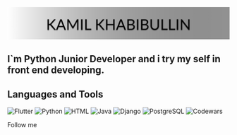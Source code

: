 [![Header](https://github.com/vnj64/vnj64/blob/main/assets/Desktop%20-%201.jpg)](https://en.wikipedia.org/wiki/Anonymous_(hacker_group)#:~:text=Anonymous%20is%20a%20decentralized%20international,and%20the%20Church%20of%20Scientology.)

## I`m Python Junior Developer and i try my self in front end developing.

## Languages and Tools
![Flutter](https://img.shields.io/badge/-Flutter-090909?style=for-the-badge&logo=appveyor&logoColor=white)
![Python](https://img.shields.io/badge/Python-773EC0?style=for-the-badge&logo=python&logoColor=white)
![HTML](https://img.shields.io/badge/HTML-513F6F?style=for-the-badge&logo=html5&logoColor=white)
![Java](https://img.shields.io/badge/Java-ED8B00?style=for-the-badge&logo=java&logoColor=white)
![Django](https://img.shields.io/badge/Django-092E20?style=for-the-badge&logo=django&logoColor=white)
![PostgreSQL](https://img.shields.io/badge/PostgreSQL-316192?style=for-the-badge&logo=postgresql&logoColor=white)
![Codewars](https://img.shields.io/badge/Codewars-B1361E?style=for-the-badge&logo=Codewars&logoColor=white)

Follow me